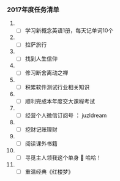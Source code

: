 ### 2017年度任务清单

1. - [ ] 学习新概念英语1册，每天记单词10个
2. - [ ] 拉萨旅行
3. - [ ] 找到人生信仰
3. - [ ] 修习断舍离动之禅
4. - [ ] 积累软件测试行业相关知识
5. - [ ] 顺利完成本年度交大课程考试
6. - [ ] 经营个人微信订阅号 ： juzldream
7. - [ ] 挖财记账理财
8. - [ ] 阅读课外书籍
9. - [ ] 寻觅主人领我这个单身 :dog: 哈哈！
10. - [ ] 重温经典《红楼梦》

